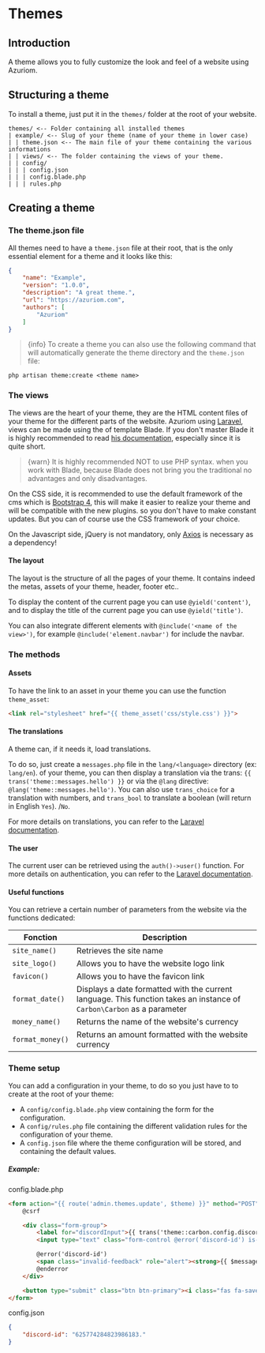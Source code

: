 # Themes

## Introduction

A theme allows you to fully customize the look and feel of a website using Azuriom.

## Structuring a theme

To install a theme, just put it in the `themes/` folder at
the root of your website.

```
themes/ <-- Folder containing all installed themes
| example/ <-- Slug of your theme (name of your theme in lower case)
| | theme.json <-- The main file of your theme containing the various informations
| | views/ <-- The folder containing the views of your theme.
| | config/
| | | config.json
| | | config.blade.php
| | | rules.php
```

## Creating a theme

### The theme.json file

All themes need to have a `theme.json` file at their root, that is
the only essential element for a theme and it looks like this:
```json
{
    "name": "Example",
    "version": "1.0.0",
    "description": "A great theme.",
    "url": "https://azuriom.com",
    "authors": [
        "Azuriom"
    ]
}
```

> {info} To create a theme you can also use the following command that will
automatically generate the theme directory and the `theme.json` file:
```
php artisan theme:create <theme name>
```

### The views

The views are the heart of your theme, they are the HTML content files of
your theme for the different parts of the website.
Azuriom using [Laravel](https://laravel.com/), views can be made using the
of template Blade. If you don't master Blade it is highly recommended
to read [his documentation](https://laravel.com/docs/6.x/blade), especially since it is quite short.

> {warn} It is highly recommended NOT to use PHP syntax.
when you work with Blade, because Blade does not bring you the traditional
no advantages and only disadvantages.

On the CSS side, it is recommended to use the default framework of the cms which is [Bootstrap 4](https://getbootstrap.com), 
this will make it easier to realize your theme and will be compatible with the new plugins. 
so you don't have to make constant updates.
But you can of course use the CSS framework of your choice.

On the Javascript side, jQuery is not mandatory, only [Axios](https://github.com/axios/axios) is necessary as a dependency!

#### The layout

The layout is the structure of all the pages of your theme. It contains
indeed the metas, assets of your theme, header, footer etc..

To display the content of the current page you can use
`@yield('content')`, and to display the title of the current page you can
use `@yield('title')`.

You can also integrate different elements with
`@include('<name of the view>')`, for example `@include('element.navbar')` for
include the navbar.

### The methods

#### Assets

To have the link to an asset in your theme you can use the function
`theme_asset`: 
```html
<link rel="stylesheet" href="{{ theme_asset('css/style.css') }}">
```

#### The translations

A theme can, if it needs it, load translations.

To do so, just create a `messages.php` file in the `lang/<language>` directory (ex: `lang/en`).
of your theme, you can then display a translation via the
trans: `{{ trans('theme::messages.hello') }}` or via the `@lang` directive: 
`@lang('theme::messages.hello')`.
You can also use `trans_choice` for a translation with
numbers, and `trans_bool` to translate a boolean (will return in English `Yes`).
/`No`.

For more details on translations, you can refer to the
[Laravel documentation](https://laravel.com/docs/6.x/localization).

#### The user

The current user can be retrieved using the `auth()->user()` function.
For more details on authentication, you can refer to the
[Laravel documentation](https://laravel.com/docs/6.x/authentication).

#### Useful functions

You can retrieve a certain number of parameters from the website via the functions
dedicated:

|    Fonction      |               Description                 |
| ---------------- | ----------------------------------------- |
| `site_name()`    | Retrieves the site name                   |
| `site_logo()`    | Allows you to have the website logo link  |
| `favicon()`      | Allows you to have the favicon link       |
| `format_date()`  | Displays a date formatted with the current language. This function takes an instance of `Carbon\Carbon` as a parameter |
| `money_name()`   | Returns the name of the website's currency   |
| `format_money()` | Returns an amount formatted with the website currency |

### Theme setup

You can add a configuration in your theme, to do so you just have to
to create at the root of your theme:
* A `config/config.blade.php` view containing the form for the configuration.
* A `config/rules.php` file containing the different validation rules for
the configuration of your theme.
* A `config.json` file where the theme configuration will be stored, and containing the default values. 

##### Example:

config.blade.php
```html
<form action="{{ route('admin.themes.update', $theme) }}" method="POST">
    @csrf

    <div class="form-group">
        <label for="discordInput">{{ trans('theme::carbon.config.discord') }}</label>
        <input type="text" class="form-control @error('discord-id') is-invalid @enderror" id="discordInput" name="discord-id" required value="{{ old('discord-id', config('theme.discord-id')) }}">

        @error('discord-id')
        <span class="invalid-feedback" role="alert"><strong>{{ $message }}</strong></span>
        @enderror
    </div>

    <button type="submit" class="btn btn-primary"><i class="fas fa-save"></i> {{ trans('messages.actions.save') }}</button>
</form>
```

config.json
```json
{
    "discord-id": "625774284823986183."
}
```